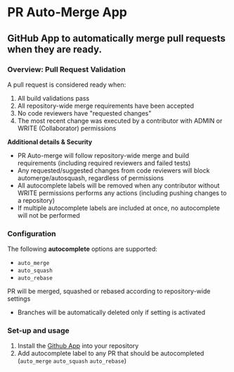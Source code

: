 # PR Auto-Merge App

## GitHub App to automatically merge pull requests when they are ready.

### Overview: Pull Request Validation
A pull request is considered ready when:
1. All build validations pass
2. All repository-wide merge requirements have been accepted
3. No code reviewers have "requested changes"
4. The most recent change was executed by a contributor with ADMIN or WRITE (Collaborator) permissions

**Additional details & Security**
- PR Auto-merge will follow repository-wide merge and build requirements (including required reviewers and failed tests)
- Any requested/suggested changes from code reviewers will block automerge/autosquash, regardless of permissions
- All autocomplete labels will be removed when any contributor without WRITE permissions performs any actions (including pushing changes to a repository)
- If multiple autocomplete labels are included at once, no autocomplete will not be performed

### Configuration

The following **autocomplete** options are supported:
- `auto_merge`
- `auto_squash`
- `auto_rebase`

PR will be merged, squashed or rebased according to repository-wide settings
- Branches will be automatically deleted only if setting is activated

### Set-up and usage

1. Install the [Github App](https://github.com/apps/pr-autocomplete) into your repository
2. Add autocomplete label to any PR that should be autocompleted (`auto_merge` `auto_squash` `auto_rebase`)
